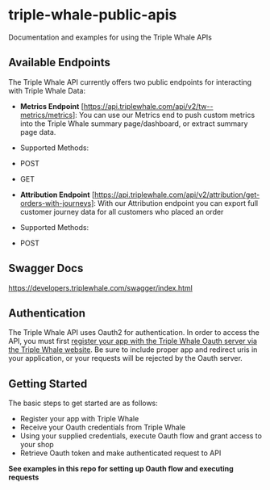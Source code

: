# triple-whale-public-apis
Documentation and examples for using the Triple Whale APIs

## Available Endpoints
The Triple Whale API currently offers two public endpoints for interacting with Triple Whale Data:

- **Metrics Endpoint** [https://api.triplewhale.com/api/v2/tw--metrics/metrics]: You can use our Metrics end to push custom metrics into the Triple Whale summary page/dashboard, or extract summary page data.
 - Supported Methods:
  - POST
  - GET

- **Attribution Endpoint** [https://api.triplewhale.com/api/v2/attribution/get-orders-with-journeys]: With our Attribution endpoint you can export full customer journey data for all customers who placed an order
 - Supported Methods:
  - POST

## Swagger Docs 
https://developers.triplewhale.com/swagger/index.html

## Authentication
The Triple Whale API uses Oauth2 for authentication. In order to access the API, you must first [register your app with the Triple Whale Oauth server via the Triple Whale website](https://developers.triplewhale.com/register-new-app). Be sure to include proper app and redirect uris in your application, or your requests will be rejected by the Oauth server.

## Getting Started
The basic steps to get started are as follows:
- Register your app with Triple Whale
- Receive your Oauth credentials from Triple Whale
- Using your supplied credentials, execute Oauth flow and grant access to your shop
- Retrieve Oauth token and make authenticated request to API

**See examples in this repo for setting up Oauth flow and executing requests**
